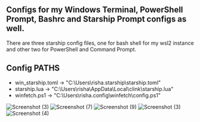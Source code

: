 ## Configs for my Windows Terminal, PowerShell Prompt, Bashrc and Starship Prompt configs as well.

There are three starship config files, one for bash shell for my wsl2 instance and other two for PowerShell and Command Prompt.

## Config PATHS

- win_starship.toml -> "C:\Users\risha\.starship\starship.toml"
- starship.lua -> "C:\Users\risha\AppData\Local\clink\starship.lua"
- winfetch.ps1 -> "C:\Users\risha\.config\winfetch\config.ps1"

![Screenshot (3)](https://user-images.githubusercontent.com/101431112/196135275-9083721c-7ea9-4e7d-bde4-f36ef5d5bfa9.png)
![Screenshot (7)](https://user-images.githubusercontent.com/101431112/193418437-42984393-b815-47d2-8694-77a0dd91f1b1.png)
![Screenshot (9)](https://user-images.githubusercontent.com/101431112/193451745-a8c41663-be9d-44cd-81ce-a24cb82e68bb.png)
![Screenshot (3)](https://user-images.githubusercontent.com/101431112/193395336-9c5dfc55-d0c1-4ffe-a347-4ac4b2e4a782.png)
![Screenshot (4)](https://user-images.githubusercontent.com/101431112/193395338-11e41f68-036f-40a7-a60d-80cf45b25bba.png)
